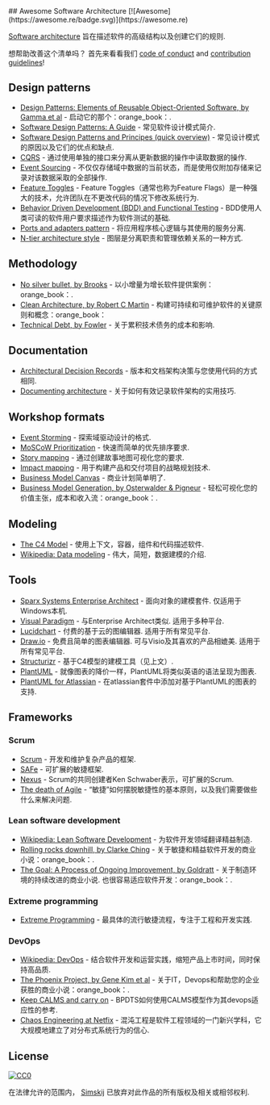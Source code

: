 <div class="github-widget" data-repo="simskij/awesome-software-architecture"></div>
## Awesome Software Architecture [![Awesome](https://awesome.re/badge.svg)](https://awesome.re)

[Software architecture](https://en.wikipedia.org/wiki/Software_architecture) 旨在描述软件的高级结构以及创建它们的规则. 

 想帮助改善这个清单吗？  首先来看看我们 [code of conduct](https://github.com/simskij/awesome-software-architecture/blob/master/code_of_conduct.md)
and [contribution guidelines](https://github.com/simskij/awesome-software-architecture/blob/master/contributing.md)!



## Design patterns
- [Design Patterns: Elements of Reusable Object-Oriented Software, by Gamma et al](https://www.amazon.com/Design-Patterns-Elements-Reusable-Object-Oriented/dp/0201633612/) - 启动它的那个：orange_book：.
- [Software Design Patterns: A Guide](https://airbrake.io/blog/design-patterns/software-design-patterns-guide) - 常见软件设计模式简介.
- [Software Design Patterns and Principes (quick overview)](https://www.youtube.com/watch?v=WV2Ed1QTst8) - 常见设计模式的原因以及它们的优点和缺点.
- [CQRS](https://docs.microsoft.com/en-us/azure/architecture/patterns/cqrs) - 通过使用单独的接口来分离从更新数据的操作中读取数据的操作.
- [Event Sourcing](https://docs.microsoft.com/en-us/azure/architecture/patterns/event-sourcing) - 不仅仅存储域中数据的当前状态，而是使用仅附加存储来记录对该数据采取的全部操作.
- [Feature Toggles](https://www.martinfowler.com/articles/feature-toggles.html) -  Feature Toggles（通常也称为Feature Flags）是一种强大的技术，允许团队在不更改代码的情况下修改系统行为.
- [Behavior Driven Development (BDD) and Functional Testing](https://medium.com/javascript-scene/behavior-driven-development-bdd-and-functional-testing-62084ad7f1f2) -  BDD使用人类可读的软件用户要求描述作为软件测试的基础.
- [Ports and adapters pattern](https://softwarecampament.wordpress.com/portsadapters/) - 将应用程序核心逻辑与其使用的服务分离.
- [N-tier architecture style](https://docs.microsoft.com/en-us/azure/architecture/guide/architecture-styles/n-tier) - 图层是分离职责和管理依赖关系的一种方式.
## Methodology

- [No silver bullet, by Brooks](http://faculty.salisbury.edu/~xswang/Research/Papers/SERelated/no-silver-bullet.pdf) - 以小增量为增长软件提供案例：orange_book：.
- [Clean Architecture, by Robert C Martin](https://www.amazon.com/Clean-Architecture-Craftsmans-Software-Structure/dp/0134494164) - 构建可持续和可维护软件的关键原则和概念：orange_book：
- [Technical Debt, by Fowler](https://martinfowler.com/bliki/TechnicalDebt.html) - 关于累积技术债务的成本和影响.
## Documentation

- [Architectural Decision Records](https://adr.github.io/) - 版本和文档架构决策与您使用代码的方式相同.
- [Documenting architecture](https://dzone.com/articles/documenting-architecture-1) - 关于如何有效记录软件架构的实用技巧.


## Workshop formats

- [Event Storming](https://www.eventstorming.com/) - 探索域驱动设计的格式.
- [MoSCoW Prioritization](https://www.knowledgehut.com/blog/agile/how-to-prioritise-requirements-with-the-moscow-technique) - 快速而简单的优先排序要求.
- [Story mapping](https://www.jpattonassociates.com/wp-content/uploads/2015/03/story_mapping.pdf) - 通过创建故事地图可视化您的要求.
- [Impact mapping](https://www.impactmapping.org/) - 用于构建产品和交付项目的战略规划技术.
- [Business Model Canvas](https://en.wikipedia.org/wiki/Business_Model_Canvas) - 商业计划简单明了.
- [Business Model Generation, by Osterwalder & Pigneur](https://www.amazon.com/Business-Model-Generation-Visionaries-Challengers/dp/0470876417) - 轻松可视化您的价值主张，成本和收入流：orange_book：.

## Modeling

- [The C4 Model](https://c4model.com/) - 使用上下文，容器，组件和代码描述软件.
- [Wikipedia: Data modeling](https://en.wikipedia.org/wiki/Data_modeling) - 伟大，简短，数据建模的介绍.

## Tools

- [Sparx Systems Enterprise Architect](https://sparxsystems.com/products/ea/index.html)   - 面向对象的建模套件.  仅适用于Windows本机.
- [Visual Paradigm](https://www.visual-paradigm.com/)   - 与Enterprise Architect类似.  适用于多种平台.
- [Lucidchart](https://www.lucidchart.com)   - 付费的基于云的图编辑器.  适用于所有常见平台.
- [Draw.io](https://www.draw.io)   - 免费且简单的图表编辑器.  可与Visio及其喜欢的产品相媲美.  适用于所有常见平台.
- [Structurizr](https://structurizr.com) - 基于C4模型的建模工具（见上文）.
- [PlantUML](http://plantuml.com/) - 就像图表的降价一样，PlantUML将类似英语的语法呈现为图表.
- [PlantUML for Atlassian](https://marketplace.atlassian.com/apps/1215115/plantuml-for-confluence-cloud?hosting=cloud&tab=overview) - 在atlassian套件中添加对基于PlantUML的图表的支持.

## Frameworks

### Scrum

- [Scrum](https://www.scrumguides.org/) - 开发和维护复杂产品的框架.
- [SAFe](https://www.scaledagileframework.com/) - 可扩展的敏捷框架.
- [Nexus](https://www.scrum.org/resources/scaling-scrum) -  Scrum的共同创建者Ken Schwaber表示，可扩展的Scrum. 
- [The death of Agile](https://www.youtube.com/watch?v=HZyRQ8Uhhmk&feature=youtu.be) - “敏捷”如何摆脱敏捷性的基本原则，以及我们需要做些什么来解决问题.
### Lean software development

- [Wikipedia: Lean Software Development](https://en.wikipedia.org/wiki/Lean_software_development) - 为软件开发领域翻译精益制造.
- [Rolling rocks downhill, by Clarke Ching](https://www.amazon.com/Rolling-Rocks-Downhill-Software-Projects/dp/1505446511) - 关于敏捷和精益软件开发的商业小说：orange_book：.
- [The Goal: A Process of Ongoing Improvement, by Goldratt](https://www.amazon.com/Goal-Process-Ongoing-Improvement/dp/0884270610)   - 关于制造环境的持续改进的商业小说.  也很容易适应软件开发：orange_book：.
### Extreme programming

- [Extreme Programming](http://www.extremeprogramming.org/) - 最具体的流行敏捷流程，专注于工程和开发实践.

### DevOps

- [Wikipedia: DevOps](https://en.wikipedia.org/wiki/DevOps) - 结合软件开发和运营实践，缩短产品上市时间，同时保持高品质.
- [The Phoenix Project, by Gene Kim et al](https://www.amazon.com/Phoenix-Project-DevOps-Helping-Business/dp/0988262592) - 关于IT，Devops和帮助您的企业获胜的商业小说：orange_book：.
- [Keep CALMS and carry on](https://dwpdigital.blog.gov.uk/2019/03/25/keep-calms-and-carry-on-how-we-do-devops/) -  BPDTS如何使用CALMS模型作为其devops适应性的参考. 
- [Chaos Engineering at Netfix](https://www.youtube.com/watch?v=6ilMZqKdMMU) - 混沌工程是软件工程领域的一门新兴学科，它大规模地建立了对分布式系统行为的信心. 

## License

[![CC0](http://mirrors.creativecommons.org/presskit/buttons/88x31/svg/cc-zero.svg)](https://creativecommons.org/publicdomain/zero/1.0/)

在法律允许的范围内， [Simskij](https://github.com/simskij) 已放弃对此作品的所有版权及相关或相邻权利.
